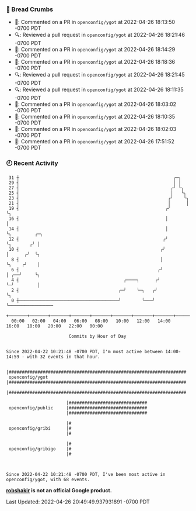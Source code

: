 ### 🍞 Bread Crumbs

 * 💬: Commented on a PR in  `openconfig/ygot` at 2022-04-26 18:13:50 -0700 PDT
 * 🔍: Reviewed a pull request in  `openconfig/ygot` at 2022-04-26 18:21:46 -0700 PDT
 * 💬: Commented on a PR in  `openconfig/ygot` at 2022-04-26 18:14:29 -0700 PDT
 * 💬: Commented on a PR in  `openconfig/ygot` at 2022-04-26 18:18:36 -0700 PDT
 * 🔍: Reviewed a pull request in  `openconfig/ygot` at 2022-04-26 18:21:45 -0700 PDT
 * 🔍: Reviewed a pull request in  `openconfig/ygot` at 2022-04-26 18:11:35 -0700 PDT
 * 💬: Commented on a PR in  `openconfig/ygot` at 2022-04-26 18:03:02 -0700 PDT
 * 💬: Commented on a PR in  `openconfig/ygot` at 2022-04-26 18:10:35 -0700 PDT
 * 💬: Commented on a PR in  `openconfig/ygot` at 2022-04-26 18:02:03 -0700 PDT
 * 💬: Commented on a PR in  `openconfig/ygot` at 2022-04-26 17:51:52 -0700 PDT

### 🕘 Recent Activity
```
 31 ┼                                                           ╭─╮
 29 ┤                                                           │ │
 27 ┤                                                          ╭╯ ╰╮
 25 ┤                                                          │   ╰╮
 23 ┤                                                         ╭╯    ╰╮
 21 ┤                                                         │      │
 19 ┤                                                        ╭╯      ╰╮
 16 ┤                                                        │        │
 14 ┤                                                        │        ╰╮         ╭─╮
 12 ┤                                                       ╭╯         ╰╮       ╭╯ │
 10 ┤                                                      ╭╯           │      ╭╯  ╰╮
  8 ┤                                                      │            ╰╮    ╭╯    │
  6 ┤                                                     ╭╯             │ ╭──╯     ╰╮
  4 ┤                                        ╭────╮      ╭╯              ╰─╯         │
  2 ┤                                      ╭─╯    ╰─╮   ╭╯                           ╰╮
  0 ┼──────────────────────────────────────╯        ╰───╯                             ╰─────────────────
    +───────+───────+───────+───────+───────+───────+───────+───────+───────+───────+───────+───────+────
  00:00   02:00   04:00   06:00   08:00   10:00   12:00   14:00   16:00   18:00   20:00   22:00   00:00   

						Commits by Hour of Day


Since 2022-04-22 10:21:48 -0700 PDT, I'm most active between 14:00-14:59 - with 32 events in that hour.

```



```
                       |####################################################################
 openconfig/ygot       |####################################################################
                       |####################################################################

                       |##############################
 openconfig/public     |##############################
                       |##############################

                       |#
 openconfig/gribi      |#
                       |#

                       |#
 openconfig/gribigo    |#
                       |#



Since 2022-04-22 10:21:48 -0700 PDT, I've been most active in openconfig/ygot, with 68 events.

```
**[robshakir](mailto:robjs@google.com) is not an official Google product.**  


Last Updated: 2022-04-26 20:49:49.937931891 -0700 PDT
